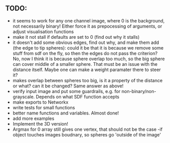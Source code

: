 ## TODO:
- it seems to work for any one channel image, where 0 is the background, not necessarily binary! Either force it as prepocessing of arguments, or adjust visualisation functions
- make it not stall if defaults are set to 0 (find out why it stalls)
- it doesn't add some obvious edges, find out why, and make them add (the edge to tip spheres): could it be that it is because we remove some stuff from sdf on the fly, so then the edges do not pass the criterion? No, now  I think it is because sphere overlap too much, so the big sphere can cover middle of a smaller sphere. That must be an issue with the distance itself. Maybe one can make a weight paramater there to steer it?
- makes overlap between spheres too big, is it a property of the distance or what? can it be changed? Same answer as above!
- verify input image and put some guardrails, e.g. for non-binary/non-grayscale. Depends on what SDF function accepts
- make exports to Networkx
- write tests for small functions
- better name functions and variables. Almost done!
- add more examples
- Implement the 3D version!
- Argmax for 0 array still gives one vertex, that should not be the case
-if object touches images boudnary, so spheres go 'outside of the image'
